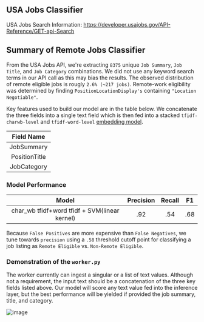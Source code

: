 ## USA Jobs Classifier

USA Jobs Search Information: https://developer.usajobs.gov/API-Reference/GET-api-Search

## Summary of Remote Jobs Classifier
From the USA Jobs API, we're extracting `8375` unique `Job Summary`, `Job Title`, and `Job Category` combinations. We did not use any keyword search terms in our API call as this may bias the results. The observed distribution of remote eligible jobs is rougly `2.6% (~217 jobs)`. Remote-work eligibility was determined by finding `PositionLocationDisplay's` containing `"Location Negotiable"`.

Key features used to build our model are in the table below. We concatenate the three fields into a single text field which is then fed into a stacked `tfidf-charwb-level` and `tfidf-word-level` [embedding model](https://scikit-learn.org/stable/modules/generated/sklearn.feature_extraction.text.TfidfVectorizer.html). 

| Field Name |
| :-----:  |
| JobSummary |
| PositionTitle |
| JobCategory |

### Model Performance

| Model | Precision  | Recall  | F1 |
| :---:   | :-: | :-: | :-: |
| char_wb tfidf+word tfidf + SVM(linear kernel) | .92 | .54 | .68 |

Because `False Positives` are more expensive than `False Negatives`, we tune towards `precision` using a `.58` threshold cutoff point for classifying a job listing as `Remote Eligible` vs. `Non-Remote Eligible`.


### Demonstration of the `worker.py`
The worker currently can ingest a singular or a list of text values. Although not a requirement, the input text should be a concatenation of the three key fields listed above. Our model will score any text value fed into the inference layer, but the best performance will be yielded if provided the job summary, title, and category. 

![image](https://user-images.githubusercontent.com/94016666/142894285-7e135131-6ef3-48a7-b150-f67e10fee4fe.png)
